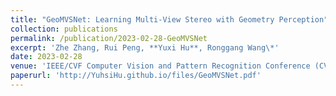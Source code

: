 ```yaml
---
title: "GeoMVSNet: Learning Multi-View Stereo with Geometry Perception"
collection: publications
permalink: /publication/2023-02-28-GeoMVSNet
excerpt: 'Zhe Zhang, Rui Peng, **Yuxi Hu**, Ronggang Wang\*'
date: 2023-02-28
venue: 'IEEE/CVF Computer Vision and Pattern Recognition Conference (CVPR)'
paperurl: 'http://YuhsiHu.github.io/files/GeoMVSNet.pdf'
---
```

